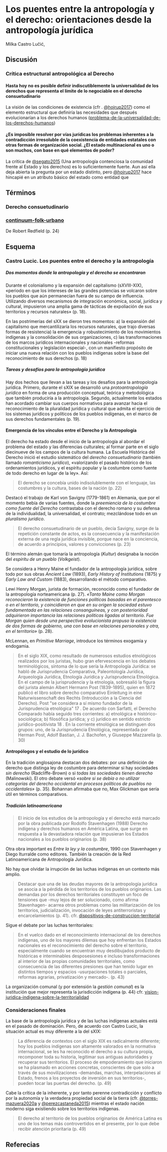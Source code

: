 # Los puentes entre la antropología y el derecho: orientaciones desde la antropología jurídica

Milka Castro Lučić,

## Discusión

### Crítica estructural antropológica al Derecho

#### Hasta hoy no es posible definir indiscutiblemente la universalidad de los derechos que representa el límite de lo negociable en el derecho consuetudinario

La visión de las condiciones de existencia  (cfr . [@hojrup2017](@hojrup2017.md)) como el elemento estructural que definiría las necesidades que después evolucionarían a los derechos humanos ([problema-de-la-universalidad-de-los-derechos-humanos](problema-de-la-universalidad-de-los-derechos-humanos.md))

#### ¿Es imposible resolver por vías jurídicas  los problemas inherentes a la contradicción irresoluble de la coexistencia de entidades estatales con otras formas de organización social. ¿El estado multinacional es uno o son muchos, con base en qué elementos de poder?

La crítica de [@segato2015](@segato2015.md) (Una antropología contenciosa la comunidad frente al Estado y los derechos) es lo suficientemente fuerte. Aun así ella deja abierta la pregunta por un estado distinto, pero [@hojrup2017](@hojrup2017.md) hace hincapié en un atributo básico del estado como entidad que

## Términos

### Derecho consuetudinario

### [continuum-folk-urbano](continuum-folk-urbano.md)

De Robert Redfield (p. 24)

## Esquema

### Castro Lucic. Los puentes entre el derecho y la antropología

##### Dos momentos donde la antropología y el derecho se encontraron

Durante el colonialismo y la expansión del capitalismo (sXVIII-XIX), «periodo en que los intereses de las grandes potencias se volcaron sobre los pueblos que aún permanecían fuera de su campo de influencia. Utilizando diversos mecanismos de integración económica, social, jurídica y cultural, impusieron una amplia gama de tácticas de expoliación de sus territorios y recursos naturales» (p. 18).

En las postrimerías del sXX se dieron tres momentos: a) la expansión del capitalismo que mercantilizaría los recursos naturales, que trajo diversas formas de resistencia) la emergencia y robustecimiento de los movimientos indígenas y la consolidación de sus organizaciones, c) las transformaciones de los marcos jurídicos internacionales y nacionales -reformas constitucionales y legislación especial-, con un manifiesto propósito de iniciar una nueva relación con los pueblos indígenas sobre la base del reconocimiento de sus derechos (p. 18)

##### Tareas y desafíos para la antropología jurídica

Hay dos hechos que llevan a las tareas y los desafíos para la antropología jurídica. Primero, durante el sXIX se desarrolló una *protoantropología jurídica* en forma de una producción conceptual, teórica y metodológica que también produciría a la antropología. Segundo, actualmente los estados han acordado cambiar sus cuerpos normativos para avanzar hacia el reconocimiento de la pluralidad jurídica y cultural que admita el ejercicio de los sistemas jurídicos y políticos de los pueblos indígenas, en el marco de sus derechos fundamentales (p. 19).

#### Emergencia de los vínculos entre el Derecho y la Antropología

El derecho ha estado desde el inicio de la antropología al abordar el problema del estado y las diferencias culturales; al formar parte en el siglo diecinueve de los campos de la cultura humana. La Escuela Histórica del Derecho inició el estudio sistemático del *derecho consuetudinario* (también llamado *romanticismo jurídico*), «valorizando el pasado histórico de los ordenamientos jurídicos, y el espíritu popular y la costumbre como fuente de todo derecho en lugar de
la ley». Así:

 > 
 > El derecho se concebía unido indisolublemente con el lenguaje, las costumbres y la cultura, bases de la nación (p. 22)

Destacó el trabajo de Karl von Savigny (1779-1861) en Alemania, que por el momento bebía de varias fuentes, donde la *preemiencia de la costumbre como fuente del Derecho* contrastaba con el derecho romano y su defensa de la individualidad, la universalidad, el contrato; mezclándose todo en un *pluralismo jurídico*.

 > 
 > El derecho consuetudinario de un pueblo, decía Savigny, surge de la repetición constante de actos, es la consecuencia y la manifestación externa de una regla jurídica invisible, porque nace en la conciencia, de acuerdo a principios, valores y convicciones (p. 23)

El término alemán que tomaría la antropología (*Kultur*) designaba la noción del *espíritu de un pueblo* (*Volkgeist*).

Se considera a Henry Maine el fundador de la antropología jurídica, sobre todo por sus obras *Ancient Law* (1893), *Early History of Institutions* (1875) y *Early Law and Custom* (1883), desarrollando el método comparativo.

Lewi Henry Morgan, jurista de formación, reconocido como el fundador de la antropología norteamericana (p. 27). *«Tanto Maine como Morgan reconocieron la existencia de funciones políticas basadas en el parentesco o en el territorio, y coincidieron en que en su origen la sociedad estuvo fundamentada en las relaciones consanguíneas, y con posterioridad adquirieron importancia las relaciones políticas ligadas al territorio. Fue Morgan quien desde una perspectiva evolucionista propuso la existencia de dos formas de gobierno, una con base en relaciones personales y otra, en el territorio»* (p. 28).

McLennan, en *Primitive Marriage*, introduce los términos exogamia y endogamia.

 > 
 > En el siglo XIX, como resultado de numerosos estudios etnológicos realizados por los juristas, hubo gran efervescencia en los debates terminológicos, síntoma de lo que sería la Antropología Jurídica: se habló de Jurisprudencia Comparativa, Paleontología Jurídica, Arqueología Jurídica, Etnología Jurídica y Jurisprudencia Etnológica. En el campo de la jurisprudencia y la etnología, sobresalió la figura del jurista alemán Albert Hermann Post (1839-1895), quien en 1872 publicó el libro sobre derecho comparativo Einleitung in eine Naturwissenschaft des Rechts (Introducción a la Ciencia del Derecho). Post "se considera a sí mismo fundador de la Jurisprudencia etnológica" 17 . De acuerdo con Sarfatti, el Derecho Comparado había seguido tres corrientes: a) etnológica e histórico-sociológica; b) filosófica jurídica; y c) jurídico en sentido estricto jurídico-positivista 18 . En la corriente etnológica se distinguen dos grupos: uno, de la Jurisprudencia Etnológica, representada por Herman Post, Adolf Bastian, J. J. Bachofen, y Giuseppe Mazzarella (p. 30)

#### Antropólogos y el estudio de lo jurídico

En la tradición anglosajona destacan dos debates: por una definición de derecho que distinga ley de costumbre para determinar si hay sociedades *sin derecho* (Radcliffe-Brown) o si *todas las sociedades tienen derecho* (Malinowski). El otro debate versó *«sobre si se debía o no utilizar categorías del derecho occidental en procesos políticos de pueblos no occidentales»* (p. 35). Bohannan afirmaba que no, Max Glickman que sería útil en términos comparativos.

##### Tradición latinoamericana

 > 
 > El inicio de los estudios de la antropología y el derecho está marcado por la obra publicada por Rodolfo Stavenhagen (1988) Derecho indígena y derechos humanos en América Latina, que surge en respuesta a la devastadora relación que impusieran los Estados nacionales a los pueblos originarios (p. 38)

Otra obra important es *Entre la ley y la costumbre*, 1990 con Stavenhagen y Diego Iturralde como editores. También la creación de la Red Latinoamericana de Antropología Jurídica.

No hay que olvidar la irrupción de las luchas indígenas en un contexto más amplio.

 > 
 > Destacar que una de las deudas mayores de la antropología jurídica se asocia a la pérdida de los territorios de los pueblos originarios. Las demandas por los derechos territoriales constituyen un foco de tensiones que -muy lejos de ser solucionado, como afirma Stavenhagen- acarrea otros problemas como las militarización de los territorios, judicialización, invocación de leyes antiterroristas y encarcelamientos (p. 41). cfr. [dispositivos-de-construccion-territorial](dispositivos-de-construccion-territorial.md)

Sigue el debate por las luchas territoriales:

 > 
 > En el vuelco dado en el reconocimiento internacional de los derechos indígenas, uno de los mayores dilemas que hoy enfrentan los Estados nacionales es el reconocimiento del derecho sobre el territorio, especialmente cuando se encuentran muy desdibujados producto de históricas e interminables desposesiones e incluso transformaciones al interior de las propias comunidades territoriales, como consecuencia de las diferentes presiones que han tenido lugar en distintos tiempos y espacios -usurpaciones totales o parciales, reformas agrarias, privatización y mercado-. (p. 43)

La organización comunal (y por extensión la *gestión comunal*) es la institución que mejor representa la jurisdicción indígena (p. 44) cfr. [vision-juridica-indigena-sobre-la-territorialidad](vision-juridica-indigena-sobre-la-territorialidad.md)

### Consideraciones finales

La base de la antropología jurídica y de las luchas indígenas actuales está en el pasado de dominación. Pero, de acuerdo con Castro Lucic, la situación actual es muy diferente a la del sXIX:

 > 
 > La diferencia de contextos con el siglo XIX es radicalmente diferente; hoy los pueblos indígenas son altamente valorados en la normativa internacional, se les ha reconocido el derecho a su cultura propia, recomponer toda su historia, legitimar sus antiguas autoridades y recuperar sus territorios. El proceso de empoderamiento que iniciaron se ha plasmado en acciones concretas, conscientes de que solo a través de sus movilizaciones -demandas, marchas, interpelaciones al Estado, frenos a los proyectos de inversión en sus territorios-, pueden tocar las puertas del derecho. (p. 49)

Cabe la crítica de la inherente, y por tanto perenne contradicción y conflicto por la autonomía y la verdadera propiedad social de la tierra (cfr. [@torres-mazuera2020a](@torres-mazuera2020a.md) y [@perezcastaneda2015](@perezcastaneda2015.md)) mientras el estado nación moderno siga existiendo sobre los territorios indígenas.

 > 
 > El derecho al territorio de los pueblos originarios de América Latina es uno de los temas más controvertidos en el presente, por lo que debe recibir atención prioritaria (p. 49)

## Referecias
